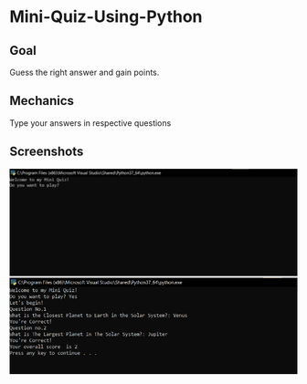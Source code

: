 # Mini-Quiz-Using-Python

## Goal 

Guess the right answer and gain points. 

## Mechanics

Type your answers in respective questions

## Screenshots

![Screen](https://github.com/gandolaglajaje/Mini-Quiz-Using-Python/blob/main/Screenshots/Picture1.png)
![Screen](https://github.com/gandolaglajaje/Mini-Quiz-Using-Python/blob/main/Screenshots/Picture2.png)
